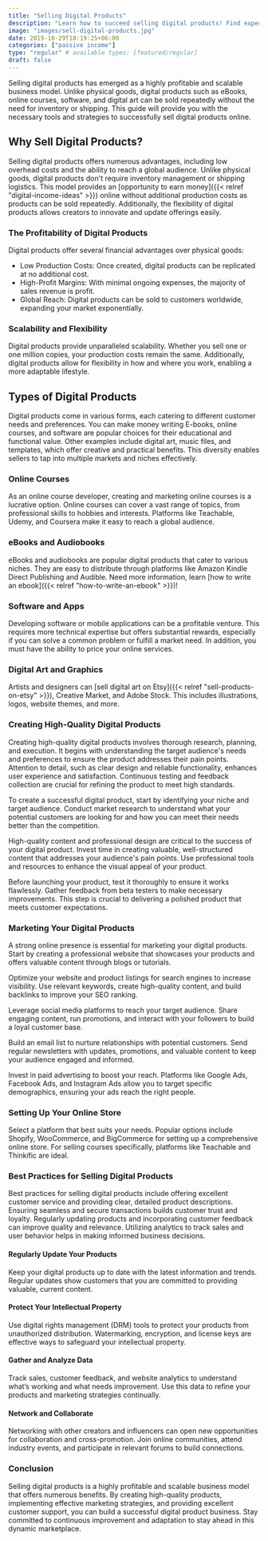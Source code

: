 ```yaml
---
title: "Selling Digital Products"
description: "Learn how to succeed selling digital products! Find expert tips on selling digital products, from creation to marketing and setting up your online store."
image: "images/sell-digital-products.jpg"
date: 2019-10-29T18:19:25+06:00
categories: ["passive income"]
type: "regular" # available types: [featured/regular]
draft: false
---
```


Selling digital products has emerged as a highly profitable and scalable business model. Unlike physical goods, digital products such as eBooks, online courses, software, and digital art can be sold repeatedly without the need for inventory or shipping. This guide will provide you with the necessary tools and strategies to successfully sell digital products online.

## Why Sell Digital Products?

Selling digital products offers numerous advantages, including low overhead costs and the ability to reach a global audience. Unlike physical goods, digital products don't require inventory management or shipping logistics. This model provides an [opportunity to earn money]({{< relref "digital-income-ideas" >}}) online without additional production costs as products can be sold repeatedly. Additionally, the flexibility of digital products allows creators to innovate and update offerings easily.

### The Profitability of Digital Products

Digital products offer several financial advantages over physical goods:

* Low Production Costs: Once created, digital products can be replicated at no additional cost.
* High-Profit Margins: With minimal ongoing expenses, the majority of sales revenue is profit.
* Global Reach: Digital products can be sold to customers worldwide, expanding your market exponentially.

### Scalability and Flexibility

Digital products provide unparalleled scalability. Whether you sell one or one million copies, your production costs remain the same. Additionally, digital products allow for flexibility in how and where you work, enabling a more adaptable lifestyle.

## Types of Digital Products

Digital products come in various forms, each catering to different customer needs and preferences. You can make money writing E-books, online courses, and software are popular choices for their educational and functional value. Other examples include digital art, music files, and templates, which offer creative and practical benefits. This diversity enables sellers to tap into multiple markets and niches effectively.

### Online Courses

As an online course developer, creating and marketing online courses is a lucrative option. Online courses can cover a vast range of topics, from professional skills to hobbies and interests. Platforms like Teachable, Udemy, and Coursera make it easy to reach a global audience.

### eBooks and Audiobooks

eBooks and audiobooks are popular digital products that cater to various niches. They are easy to distribute through platforms like Amazon Kindle Direct Publishing and Audible. Need more information, learn [how to write an ebook]({{< relref "how-to-write-an-ebook" >}})!

### Software and Apps

Developing software or mobile applications can be a profitable venture. This requires more technical expertise but offers substantial rewards, especially if you can solve a common problem or fulfill a market need. In addition, you must have the ability to price your online services.

### Digital Art and Graphics

Artists and designers can [sell digital art on Etsy]({{< relref "sell-products-on-etsy" >}}), Creative Market, and Adobe Stock. This includes illustrations, logos, website themes, and more.

### Creating High-Quality Digital Products

Creating high-quality digital products involves thorough research, planning, and execution. It begins with understanding the target audience's needs and preferences to ensure the product addresses their pain points. Attention to detail, such as clear design and reliable functionality, enhances user experience and satisfaction. Continuous testing and feedback collection are crucial for refining the product to meet high standards.

To create a successful digital product, start by identifying your niche and target audience. Conduct market research to understand what your potential customers are looking for and how you can meet their needs better than the competition.

High-quality content and professional design are critical to the success of your digital product. Invest time in creating valuable, well-structured content that addresses your audience's pain points. Use professional tools and resources to enhance the visual appeal of your product.

Before launching your product, test it thoroughly to ensure it works flawlessly. Gather feedback from beta testers to make necessary improvements. This step is crucial to delivering a polished product that meets customer expectations.

### Marketing Your Digital Products

A strong online presence is essential for marketing your digital products. Start by creating a professional website that showcases your products and offers valuable content through blogs or tutorials.

Optimize your website and product listings for search engines to increase visibility. Use relevant keywords, create high-quality content, and build backlinks to improve your SEO ranking.

Leverage social media platforms to reach your target audience. Share engaging content, run promotions, and interact with your followers to build a loyal customer base.

Build an email list to nurture relationships with potential customers. Send regular newsletters with updates, promotions, and valuable content to keep your audience engaged and informed.

Invest in paid advertising to boost your reach. Platforms like Google Ads, Facebook Ads, and Instagram Ads allow you to target specific demographics, ensuring your ads reach the right people.

### Setting Up Your Online Store

Select a platform that best suits your needs. Popular options include Shopify, WooCommerce, and BigCommerce for setting up a comprehensive online store. For selling courses specifically, platforms like Teachable and Thinkific are ideal.

### Best Practices for Selling Digital Products

Best practices for selling digital products include offering excellent customer service and providing clear, detailed product descriptions. Ensuring seamless and secure transactions builds customer trust and loyalty. Regularly updating products and incorporating customer feedback can improve quality and relevance. Utilizing analytics to track sales and user behavior helps in making informed business decisions.

#### Regularly Update Your Products

Keep your digital products up to date with the latest information and trends. Regular updates show customers that you are committed to providing valuable, current content.

#### Protect Your Intellectual Property

Use digital rights management (DRM) tools to protect your products from unauthorized distribution. Watermarking, encryption, and license keys are effective ways to safeguard your intellectual property.

#### Gather and Analyze Data

Track sales, customer feedback, and website analytics to understand what’s working and what needs improvement. Use this data to refine your products and marketing strategies continually.

#### Network and Collaborate

Networking with other creators and influencers can open new opportunities for collaboration and cross-promotion. Join online communities, attend industry events, and participate in relevant forums to build connections.

### Conclusion

Selling digital products is a highly profitable and scalable business model that offers numerous benefits. By creating high-quality products, implementing effective marketing strategies, and providing excellent customer support, you can build a successful digital product business. Stay committed to continuous improvement and adaptation to stay ahead in this dynamic marketplace.
